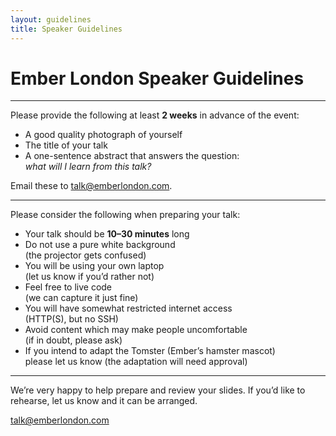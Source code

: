 ```yaml
---
layout: guidelines
title: Speaker Guidelines
---
```


# Ember London Speaker Guidelines

---

Please provide the following at least **2 weeks** in advance of the event:

- A good quality photograph of yourself
- The title of your talk
- A one-sentence abstract that answers the question:  
  *what will I learn from this talk?*

Email these to [talk@emberlondon.com](mailto:talk@emberlondon.com).

---

Please consider the following when preparing your talk:

- Your talk should be **10–30 minutes** long
- Do not use a pure white background  
  (the projector gets confused)
- You will be using your own laptop  
  (let us know if you’d rather not)
- Feel free to live code  
  (we can capture it just fine)
- You will have somewhat restricted internet access  
  (HTTP(S), but no SSH)
- Avoid content which may make people uncomfortable  
  (if in doubt, please ask)
- If you intend to adapt the Tomster (Ember’s hamster mascot)  
  please let us know (the adaptation will need approval)

---

We’re very happy to help prepare and review your slides. If you’d like to rehearse, let us know and it can be arranged.

[talk@emberlondon.com](mailto:talk@emberlondon.com)
